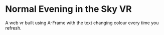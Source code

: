 # Normal Evening in the Sky VR 

A web vr built using A-Frame with the text changing colour every time you refresh.
